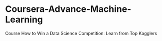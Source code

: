 # Coursera-Advance-Machine-Learning
Course How to Win a Data Science Competition: Learn from Top Kagglers
